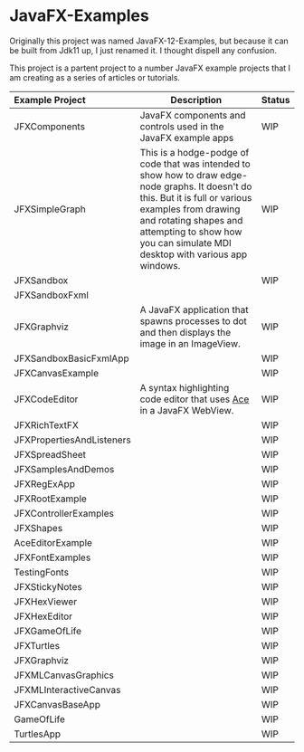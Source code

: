 # JavaFX-Examples

Originally this project was named JavaFX-12-Examples, but because it can be built from Jdk11 up, I just renamed it. I thought dispell any confusion.

This project is a partent project to a number JavaFX example projects that I am creating as a series of articles or tutorials.

| Example Project | Description | Status        |
| :-------------- | ----------- | ------------- |
| JFXComponents   | JavaFX components and controls used in the JavaFX example apps | WIP |
| JFXSimpleGraph | This is a hodge-podge of code that was intended to show how to draw edge-node graphs. It doesn't do this. But it is full or various examples from drawing and rotating shapes and attempting to show how you can simulate MDI desktop with various app windows. | WIP |
| JFXSandbox |  | WIP |
| JFXSandboxFxml |  |  |
| JFXGraphviz     | A JavaFX application that spawns processes to dot and then displays the image in an ImageView. | WIP |
| JFXSandboxBasicFxmlApp |  | WIP |
| JFXCanvasExample |  | WIP |
| JFXCodeEditor   | A syntax highlighting code editor that uses [Ace](https://ace.c9.io/) in a JavaFX WebView. | WIP |
| JFXRichTextFX |  | WIP |
| JFXPropertiesAndListeners |  | WIP |
| JFXSpreadSheet |  | WIP |
| JFXSamplesAndDemos |  | WIP |
| JFXRegExApp |  | WIP |
| JFXRootExample |  | WIP |
| JFXControllerExamples |  | WIP |
| JFXShapes |  | WIP |
| AceEditorExample |  | WIP |
| JFXFontExamples |  | WIP |
| TestingFonts |  | WIP |
| JFXStickyNotes |  | WIP |
| JFXHexViewer |  | WIP |
| JFXHexEditor |  | WIP |
| JFXGameOfLife |  | WIP |
| JFXTurtles |  | WIP |
| JFXGraphviz |  | WIP |
| JFXMLCanvasGraphics |  | WIP |
| JFXMLInteractiveCanvas |  | WIP |
| JFXCanvasBaseApp |  | WIP |
| GameOfLife |  | WIP |
| TurtlesApp |  | WIP |

